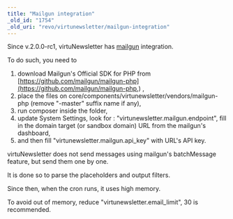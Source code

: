 ```yaml
---
title: "Mailgun integration"
_old_id: "1754"
_old_uri: "revo/virtunewsletter/mailgun-integration"
---
```


Since v.2.0.0-rc1, virtuNewsletter has [mailgun](http://mailgun.com) integration.

To do such, you need to

1. download Mailgun's Official SDK for PHP from [https://github.com/mailgun/mailgun-php](https://github.com/mailgun/mailgun-php,) ,
2. [](https://github.com/mailgun/mailgun-php,)place the files on core/components/virtunewsletter/vendors/mailgun-php (remove "-master" suffix name if any),
3. run composer inside the folder,
4. update System Settings, look for : "virtunewsletter.mailgun.endpoint", fill in the domain target (or sandbox domain) URL from the mailgun's dashboard,
5. and then fill "virtunewsletter.mailgun.api\_key" with URL's API key.

virtuNewsletter does not send messages using mailgun's batchMessage feature, but send them one by one.

It is done so to parse the placeholders and output filters.

Since then, when the cron runs, it uses high memory.

To avoid out of memory, reduce "virtunewsletter.email\_limit", 30 is recommended.